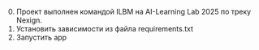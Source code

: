 0) Проект выполнен командой ILBM на AI-Learning Lab 2025 по треку Nexign.
1) Установить зависимости из файла requirements.txt
2) Запустить app

